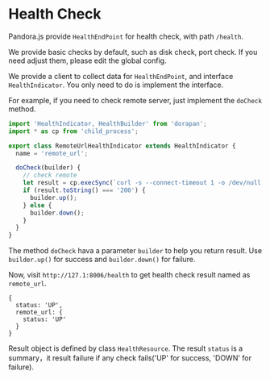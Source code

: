 # Health Check

Pandora.js provide `HealthEndPoint` for health check, with path `/health`.

We provide basic checks by default, such as disk check, port check. If you need adjust them, please edit the global config.

We provide a client to collect data for `HealthEndPoint`, and interface `HealthIndicator`. You only need to do is implement the interface.

For example, if you need to check remote server, just implement the `doCheck` method.

```javascript
import 'HealthIndicator, HealthBuilder' from 'dorapan';
import * as cp from 'child_process';

export class RemoteUrlHealthIndicator extends HealthIndicator {
  name = 'remote_url';

  doCheck(builder) {
    // check remote
    let result = cp.execSync(`curl -s --connect-timeout 1 -o /dev/null -w "%{http_code}" http://google.com`);
    if (result.toString() === '200') {
      builder.up();
    } else {
      builder.down();
    }
  }
}

```

The method `doCheck` hava a parameter `builder` to help you return result. Use `builder.up()` for success and `builder.down()` for failure.

Now, visit `http://127.1:8006/health` to get health check result named as `remote_url`.

```
{
  status: 'UP',
  remote_url: {
    status: 'UP'
  }
}

```

Result object is defined by class `HealthResource`. The result `status` is a summary，it result failure if any check fails('UP' for success, 'DOWN' for failure). 
